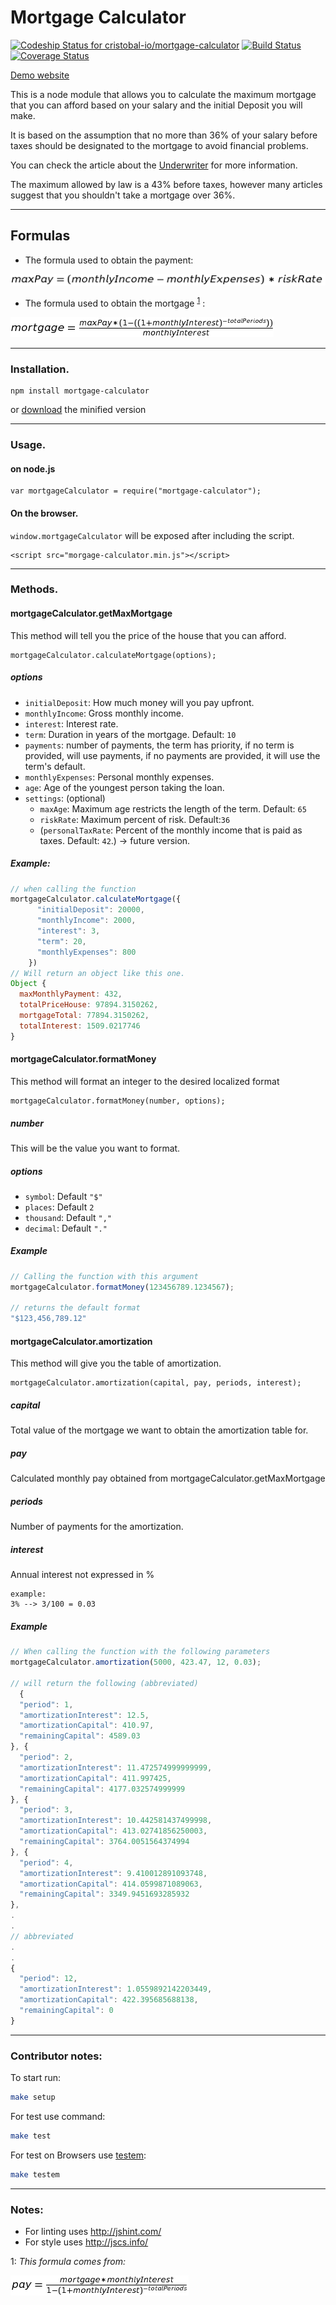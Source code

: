 # Mortgage Calculator

[ ![Codeship Status for cristobal-io/mortgage-calculator](https://codeship.com/projects/17a85800-d957-0133-305b-56bde683aa9e/status?branch=master)](https://codeship.com/projects/143474)
[![Build Status](https://travis-ci.org/cristobal-io/mortgage-calculator.svg)](https://travis-ci.org/cristobal-io/mortgage-calculator) [![Coverage Status](https://coveralls.io/repos/cristobal-io/mortgage-calculator/badge.svg?branch=master&service=github)](https://coveralls.io/github/cristobal-io/mortgage-calculator?branch=master)

[Demo website](http://cristobal-io.github.io/mortgage-calculator/)

This is a node module that allows you to calculate the maximum mortgage that you can afford based on your salary and the initial Deposit you will make.

It is based on the assumption that no more than 36% of your salary before taxes should be designated to the mortgage to avoid financial problems.

You can check the article about the [Underwriter](http://www.realtor.com/advice/the-underwriter-unseen-approver-of-your-mortgage/) for more information.

The maximum allowed by law is a 43% before taxes, however many articles suggest that you shouldn't take a mortgage over 36%.


---

## Formulas

- The formula used to obtain the payment:

![payment](./img/max_payment_formula.png)

- The formula used to obtain the mortgage <sup>[1](#formula)</sup> :

![mortgage_formula](./img/mortgage_formula.png)

---

### Installation.

    npm install mortgage-calculator

or [download](https://raw.githubusercontent.com/cristobal-io/mortgage-calculator/master/dist/mortgage-calculator.min.js) the minified version

---

### Usage.

#### on node.js

    var mortgageCalculator = require("mortgage-calculator");

#### On the browser.

`window.mortgageCalculator` will be exposed after including the script.

    <script src="morgage-calculator.min.js"></script>

---

### Methods.

#### mortgageCalculator.getMaxMortgage

This method will tell you the price of the house that you can afford.

```
mortgageCalculator.calculateMortgage(options);
```

##### options

- `initialDeposit`: How much money will you pay upfront.
- `monthlyIncome`: Gross monthly income.
- `interest`: Interest rate.
- `term`: Duration in years of the mortgage. Default: `10`
- `payments`: number of payments, the term has priority, if no term is provided, will use payments, if no payments are provided, it will use the term's default.
- `monthlyExpenses`: Personal monthly expenses.
- `age`: Age of the youngest person taking the loan.
- `settings`: (optional)
    + `maxAge`: Maximum age restricts the length of the term. Default: `65`
    + `riskRate`: Maximum percent of risk. Default:`36`
    + (`personalTaxRate`: Percent of the monthly income that is paid as taxes. Default: `42`.) -> future version.

##### Example:

```javascript
// when calling the function
mortgageCalculator.calculateMortgage({
      "initialDeposit": 20000,
      "monthlyIncome": 2000,
      "interest": 3,
      "term": 20,
      "monthlyExpenses": 800
    })
// Will return an object like this one.
Object {
  maxMonthlyPayment: 432,
  totalPriceHouse: 97894.3150262,
  mortgageTotal: 77894.3150262,
  totalInterest: 1509.0217746
}
```

#### mortgageCalculator.formatMoney

This method will format an integer to the desired localized format

```
mortgageCalculator.formatMoney(number, options);
```

##### number

This will be the value you want to format.

##### options

- `symbol`: Default `"$"`
- `places`: Default `2`
- `thousand`: Default `","`
- `decimal`: Default `"."`

##### Example

```javascript
// Calling the function with this argument
mortgageCalculator.formatMoney(123456789.1234567);

// returns the default format 
"$123,456,789.12"

```

#### mortgageCalculator.amortization

This method will give you the table of amortization.

```
mortgageCalculator.amortization(capital, pay, periods, interest);
```

##### capital

Total value of the mortgage we want to obtain the amortization table for.

##### pay

Calculated monthly pay obtained from mortgageCalculator.getMaxMortgage

##### periods

Number of payments for the amortization.

##### interest

Annual interest not expressed in %

    example:
    3% --> 3/100 = 0.03

##### Example

```javascript
// When calling the function with the following parameters
mortgageCalculator.amortization(5000, 423.47, 12, 0.03);

// will return the following (abbreviated)
  {
  "period": 1,
  "amortizationInterest": 12.5,
  "amortizationCapital": 410.97,
  "remainingCapital": 4589.03
}, {
  "period": 2,
  "amortizationInterest": 11.472574999999999,
  "amortizationCapital": 411.997425,
  "remainingCapital": 4177.032574999999
}, {
  "period": 3,
  "amortizationInterest": 10.442581437499998,
  "amortizationCapital": 413.02741856250003,
  "remainingCapital": 3764.0051564374994
}, {
  "period": 4,
  "amortizationInterest": 9.410012891093748,
  "amortizationCapital": 414.0599871089063,
  "remainingCapital": 3349.9451693285932
},
.
.
// abbreviated
.
.
{
  "period": 12,
  "amortizationInterest": 1.0559892142203449,
  "amortizationCapital": 422.395685688138,
  "remainingCapital": 0
}

```

---

### Contributor notes:

To start run:

```bash
make setup
```

For test use command:

```bash
make test
```

For test on Browsers use [testem](https://github.com/airportyh/testem):

```bash
make testem
```

---

### Notes:

- For linting uses http://jshint.com/
- For style uses http://jscs.info/ 

<a name="formula">1</a>: _This formula comes from:_

 ![payment](./img/payment_mortgage_formula.png)
